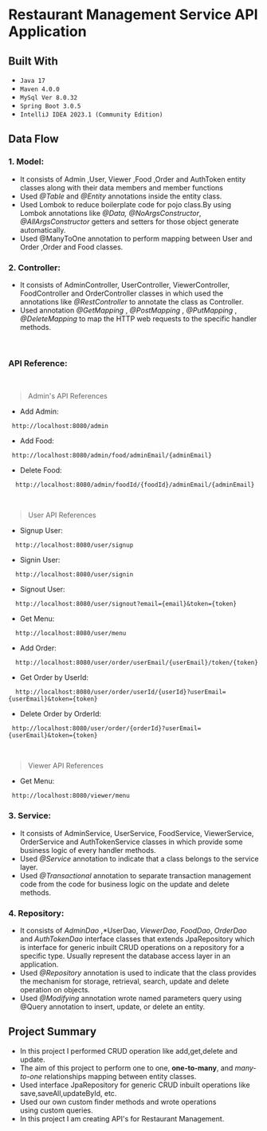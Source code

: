 # Restaurant Management Service API Application


## Built With
* `Java 17`
* `Maven 4.0.0`
* `MySql Ver 8.0.32`
* `Spring Boot 3.0.5`
* `IntelliJ IDEA 2023.1 (Community Edition)`

## Data Flow

### 1. Model:
* It consists of Admin ,User, Viewer ,Food ,Order and AuthToken entity classes along with their data members and member functions
* Used *@Table* and *@Entity* annotations inside the entity class.
* Used Lombok to reduce boilerplate code for pojo class.By using Lombok annotations like *@Data,* *@NoArgsConstructor*, *@AllArgsConstructor* getters and setters for those object generate automatically.
* Used @ManyToOne annotation to perform mapping between User and Order ,Order and Food classes.

### 2. Controller:
* It consists of  AdminController, UserController, ViewerController, FoodController and OrderController classes in which used the annotations like *@RestController* to annotate the class as Controller.
* Used annotation *@GetMapping* , *@PostMapping* , *@PutMapping* , *@DeleteMapping* to map the HTTP web requests to the specific handler methods.

<br>

### API Reference:
<br>

>Admin's API References


* Add Admin:
```*.sh-session
 http://localhost:8080/admin
```
* Add Food:
```*.sh-session
 http://localhost:8080/admin/food/adminEmail/{adminEmail}
```

* Delete Food:
```*.sh-session
  http://localhost:8080/admin/foodId/{foodId}/adminEmail/{adminEmail}
```

<br>

>User API References

* Signup User:
```*.sh-session
  http://localhost:8080/user/signup
```

* Signin User:
```*.sh-session
  http://localhost:8080/user/signin
```

* Signout User:
```*.sh-session
  http://localhost:8080/user/signout?email={email}&token={token}
```

* Get Menu:
```*.sh-session
  http://localhost:8080/user/menu
```
* Add Order:
```*.sh-session
  http://localhost:8080/user/order/userEmail/{userEmail}/token/{token}
```
* Get Order by UserId:
```*.sh-session
  http://localhost:8080/user/order/userId/{userId}?userEmail={userEmail}&token={token}
```
* Delete Order by OrderId:
```*.sh-session
 http://localhost:8080/user/order/{orderId}?userEmail={userEmail}&token={token}
```
 <br>

>Viewer API References


* Get Menu:
```*.sh-session
 http://localhost:8080/viewer/menu
```


### 3. Service:
* It consists of AdminService, UserService, FoodService, ViewerService, OrderService and  AuthTokenService classes in which provide some business logic of every handler methods.
* Used *@Service* annotation to indicate that a class belongs to the service layer.
* Used *@Transactional* annotation to separate transaction management code from the code for business logic on the update and delete methods.

### 4. Repository:
* It consists of *AdminDao* ,*UserDao, *ViewerDao*, *FoodDao*, *OrderDao* and *AuthTokenDao* interface classes that extends JpaRepository which is interface for generic inbuilt CRUD operations on a repository for a specific type. Usually represent the database access layer in an application.
* Used *@Repository* annotation is used to indicate that the class provides the mechanism for storage, retrieval, search, update and delete operation on objects.
* Used *@Modifying* annotation wrote named parameters query using @Query annotation to insert, update, or delete an entity.


## Project Summary
* In this project I performed CRUD operation like add,get,delete and update.<br/>
* The aim of this project to perform one to one, **one-to-many**, and *many-to-one* relationships mapping between entity classes.
* Used interface JpaRepository  for generic CRUD inbuilt operations like save,saveAll,updateById, etc.
* Used our own custom finder methods and wrote operations using custom queries.
* In this project I am creating API's for Restaurant Management.